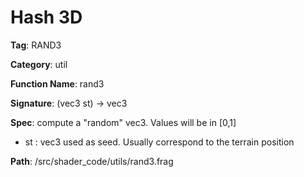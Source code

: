# Hash 3D

**Tag**: RAND3

**Category**: util

**Function Name**: rand3

**Signature**: (vec3 st) -> vec3

**Spec**: compute a "random" vec3. Values will be in [0,1]

- st : vec3 used as seed. Usually correspond to the terrain position



**Path**: /src/shader_code/utils/rand3.frag

